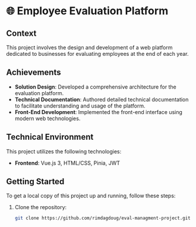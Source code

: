 # 🌐 Employee Evaluation Platform

## Context
This project involves the design and development of a web platform dedicated to businesses for evaluating employees at the end of each year.

## Achievements
- **Solution Design**: Developed a comprehensive architecture for the evaluation platform.
- **Technical Documentation**: Authored detailed technical documentation to facilitate understanding and usage of the platform.
- **Front-End Development**: Implemented the front-end interface using modern web technologies.

## Technical Environment
This project utilizes the following technologies:
- **Frontend**: Vue.js 3, HTML/CSS, Pinia, JWT

## Getting Started
To get a local copy of this project up and running, follow these steps:

1. Clone the repository:
   ```bash
   git clone https://github.com/rimdagdoug/eval-managment-project.git
